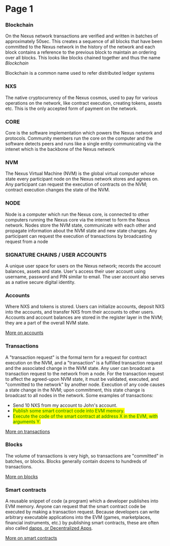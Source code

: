 # Page 1

### Blockchain <a href="#blockchain" id="blockchain"></a>

On the Nexus network transactions are verified and written in batches of approximately 50sec. This creates a sequence of all blocks that have been committed to the Nexus network in the history of the network and each block contains a reference to the previous block to maintain an ordering over all blocks. This looks like blocks chained together and thus the name _Blockchain_

Blockchain is a common name used to refer distributed ledger systems

### NXS <a href="#eth" id="eth"></a>

The native cryptocurrency of the Nexus cosmos, used to pay for various operations on the network, like contract execution, creating tokens, assets etc. This is the only accepted form of payment on the network.&#x20;

### CORE <a href="#evm" id="evm"></a>

Core is the software implementation which powers the Nexus network and protocols. Community members run the core on the computer and the software detects peers and runs like a single entity communicating via the intenet which is the backbone of the Nexus network&#x20;

### NVM <a href="#evm" id="evm"></a>

The Nexus Virtual Machine (NVM) is the global virtual computer whose state every participant node on the Nexus network stores and agrees on. Any participant can request the execution of contracts on the NVM; contract execution changes the state of the NVM.

### NODE <a href="#nodes" id="nodes"></a>

Node is a computer which run the Nexus core, is connected to other computers running the Nexus core via the internet to form the Nexus network. Nodes store the NVM state, communicate with each other and propagate information about the NVM state and new state changes. Any participant can request the execution of transactions by broadcasting request from a node

### SIGNATURE CHAINS / USER ACCOUNTS <a href="#accounts" id="accounts"></a>

A unique user space for users on the Nexus network; records the account balances, assets and state. User's access their user account using username, password and PIN similar to email. The user account also serves as a native secure digital identity.&#x20;

### Accounts

Where NXS and tokens is stored. Users can initialize accounts, deposit NXS into the accounts, and transfer NXS from their accounts to other users. Accounts and account balances are stored in the register layer in the NVM; they are a part of the overall NVM state.

[More on accounts](https://ethereum.org/en/developers/docs/accounts/)

### Transactions <a href="#transactions" id="transactions"></a>

A "transaction request" is the formal term for a request for contract execution on the NVM, and a "transaction" is a fulfilled transaction request and the associated change in the NVM state. Any user can broadcast a transaction request to the network from a node. For the transaction request to affect the agreed-upon NVM state, it must be validated, executed, and "committed to the network" by another node. Execution of any code causes a state change in the NVM; upon commitment, this state change is broadcast to all nodes in the network. Some examples of transactions:

* Send 10 NXS from my account to John's account.
* <mark style="color:green;">Publish some smart contract code into EVM memory.</mark>
* <mark style="color:green;">Execute the code of the smart contract at address X in the EVM, with arguments Y.</mark>

[More on transactions](https://ethereum.org/en/developers/docs/transactions/)

### Blocks <a href="#blocks" id="blocks"></a>

The volume of transactions is very high, so transactions are "committed" in batches, or blocks. Blocks generally contain dozens to hundreds of transactions.

[More on blocks](https://ethereum.org/en/developers/docs/blocks/)

### Smart contracts <a href="#smart-contracts" id="smart-contracts"></a>

A reusable snippet of code (a program) which a developer publishes into EVM memory. Anyone can request that the smart contract code be executed by making a transaction request. Because developers can write arbitrary executable applications into the EVM (games, marketplaces, financial instruments, etc.) by publishing smart contracts, these are often also called [dapps, or Decentralized Apps](https://ethereum.org/en/developers/docs/dapps/).

[More on smart contracts](https://ethereum.org/en/developers/docs/smart-contracts/)
